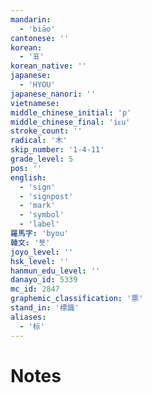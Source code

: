 ```yaml
---
mandarin:
  - 'biāo'
cantonese: ''
korean:
  - '표'
korean_native: ''
japanese:
  - 'HYOU'
japanese_nanori: ''
vietnamese:
middle_chinese_initial: 'p'
middle_chinese_final: 'iᴇu'
stroke_count: ''
radical: '木'
skip_number: '1-4-11'
grade_level: 5
pos: ''
english:
  - 'sign'
  - 'signpost'
  - 'mark'
  - 'symbol'
  - 'label'
羅馬字: 'byou'
韓文: '뵷'
joyo_level: ''
hsk_level: ''
hanmun_edu_level: ''
danayo_id: 5339
mc_id: 2847
graphemic_classification: '票'
stand_in: '標識'
aliases:
  - '标'
---
```


# Notes
